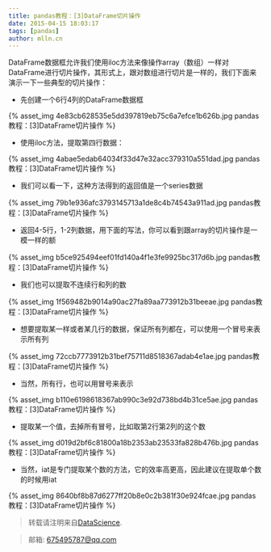 ```yaml
---
title: pandas教程：[3]DataFrame切片操作
date: 2015-04-15 18:03:17
tags: [pandas]
author: mlln.cn
---
```

DataFrame数据框允许我们使用iloc方法来像操作array（数组）一样对DataFrame进行切片操作，其形式上，跟对数组进行切片是一样的，我们下面来演示一下一些典型的切片操作：

- 先创建一个6行4列的DataFrame数据框

{% asset_img 4e83cb628535e5dd397819eb75c6a7efce1b626b.jpg pandas教程：[3]DataFrame切片操作 %}

- 使用iloc方法，提取第四行数据：

{% asset_img 4abae5edab64034f33d47e32acc379310a551dad.jpg pandas教程：[3]DataFrame切片操作 %}

- 我们可以看一下，这种方法得到的返回值是一个series数据

{% asset_img 79b1e936afc3793145713a1de8c4b74543a911ad.jpg pandas教程：[3]DataFrame切片操作 %}

- 返回4-5行，1-2列数据，用下面的写法，你可以看到跟array的切片操作是一模一样的额

{% asset_img b5ce925494eef01fd140a4f1e3fe9925bc317d6b.jpg pandas教程：[3]DataFrame切片操作 %}

- 我们也可以提取不连续行和列的数

{% asset_img 1f569482b9014a90ac27fa89aa773912b31beeae.jpg pandas教程：[3]DataFrame切片操作 %}

- 想要提取某一样或者某几行的数据，保证所有列都在，可以使用一个冒号来表示所有列

{% asset_img 72ccb7773912b31bef75711d8518367adab4e1ae.jpg pandas教程：[3]DataFrame切片操作 %}

- 当然，所有行，也可以用冒号来表示

{% asset_img b110e6198618367ab990c3e92d738bd4b31ce5ae.jpg pandas教程：[3]DataFrame切片操作 %}

- 提取某一个值，去掉所有冒号，比如取第2行第2列的这个数

{% asset_img d019d2bf6c81800a18b2353ab23533fa828b476b.jpg pandas教程：[3]DataFrame切片操作 %}

- 当然，iat是专门提取某个数的方法，它的效率高更高，因此建议在提取单个数的时候用iat

{% asset_img 8640bf8b87d6277ff20b8e0c2b381f30e924fcae.jpg pandas教程：[3]DataFrame切片操作 %}

> 转载请注明来自[DataScience](http://mlln.cn).

> 邮箱: 675495787@qq.com 
